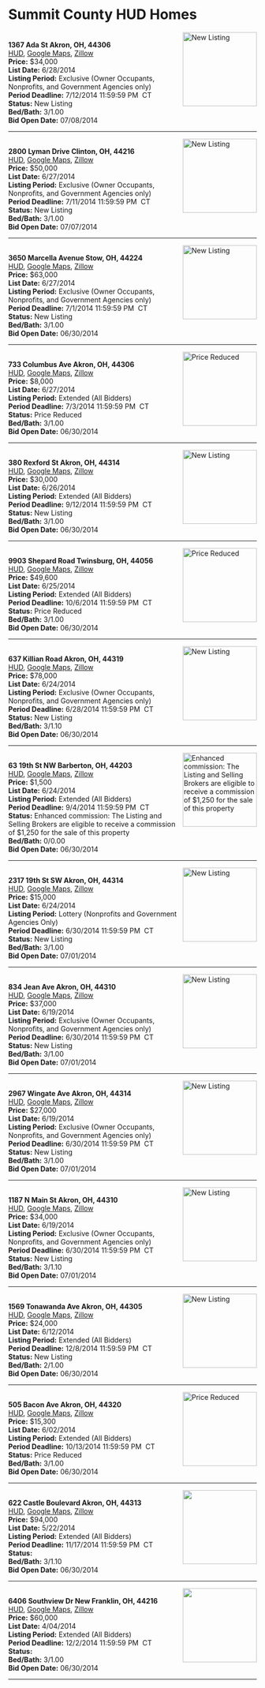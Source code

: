 # Summit County HUD Homes

[<img alt="New Listing" src="https://www.hudhomestore.com/pages/ImageShow.aspx?Case=412-664535" align="right" style="height:150px;">](http://www.hudhomestore.com/Listing/PropertyDetails.aspx?caseNumber=412-664535)  
**1367 Ada St Akron, OH, 44306**  
[HUD](http://www.hudhomestore.com/Listing/PropertyDetails.aspx?caseNumber=412-664535), [Google Maps](http://maps.google.com/maps?q=1367+Ada+St+Akron%2C+OH%2C+44306), [Zillow](http://www.zillow.com/homes/1367+Ada+St+Akron%2C+OH%2C+44306/)  
**Price:** $34,000  
**List Date:** 6/28/2014  
**Listing Period:** Exclusive (Owner Occupants, Nonprofits, and Government Agencies only)  
**Period Deadline:** 7/12/2014 11:59:59 PM  CT  
**Status:** New Listing  
**Bed/Bath:** 3/1.00  
**Bid Open Date:** 07/08/2014

***

[<img alt="New Listing" src="https://www.hudhomestore.com/pages/ImageShow.aspx?Case=412-667352" align="right" style="height:150px;">](http://www.hudhomestore.com/Listing/PropertyDetails.aspx?caseNumber=412-667352)  
**2800 Lyman Drive Clinton, OH, 44216**  
[HUD](http://www.hudhomestore.com/Listing/PropertyDetails.aspx?caseNumber=412-667352), [Google Maps](http://maps.google.com/maps?q=2800+Lyman+Drive+Clinton%2C+OH%2C+44216), [Zillow](http://www.zillow.com/homes/2800+Lyman+Drive+Clinton%2C+OH%2C+44216/)  
**Price:** $50,000  
**List Date:** 6/27/2014  
**Listing Period:** Exclusive (Owner Occupants, Nonprofits, and Government Agencies only)  
**Period Deadline:** 7/11/2014 11:59:59 PM  CT  
**Status:** New Listing  
**Bed/Bath:** 3/1.00  
**Bid Open Date:** 07/07/2014

***

[<img alt="New Listing" src="https://www.hudhomestore.com/pages/ImageShow.aspx?Case=412-572524" align="right" style="height:150px;">](http://www.hudhomestore.com/Listing/PropertyDetails.aspx?caseNumber=412-572524)  
**3650 Marcella Avenue Stow, OH, 44224**  
[HUD](http://www.hudhomestore.com/Listing/PropertyDetails.aspx?caseNumber=412-572524), [Google Maps](http://maps.google.com/maps?q=3650+Marcella+Avenue+Stow%2C+OH%2C+44224), [Zillow](http://www.zillow.com/homes/3650+Marcella+Avenue+Stow%2C+OH%2C+44224/)  
**Price:** $63,000  
**List Date:** 6/27/2014  
**Listing Period:** Exclusive (Owner Occupants, Nonprofits, and Government Agencies only)  
**Period Deadline:** 7/1/2014 11:59:59 PM  CT  
**Status:** New Listing  
**Bed/Bath:** 3/1.00  
**Bid Open Date:** 06/30/2014

***

[<img alt="Price Reduced" src="https://www.hudhomestore.com/pages/ImageShow.aspx?Case=412-442922" align="right" style="height:150px;">](http://www.hudhomestore.com/Listing/PropertyDetails.aspx?caseNumber=412-442922)  
**733 Columbus Ave Akron, OH, 44306**  
[HUD](http://www.hudhomestore.com/Listing/PropertyDetails.aspx?caseNumber=412-442922), [Google Maps](http://maps.google.com/maps?q=733+Columbus+Ave+Akron%2C+OH%2C+44306), [Zillow](http://www.zillow.com/homes/733+Columbus+Ave+Akron%2C+OH%2C+44306/)  
**Price:** $8,000  
**List Date:** 6/27/2014  
**Listing Period:** Extended (All Bidders)  
**Period Deadline:** 7/3/2014 11:59:59 PM  CT  
**Status:** Price Reduced  
**Bed/Bath:** 3/1.00  
**Bid Open Date:** 06/30/2014

***

[<img alt="New Listing" src="https://www.hudhomestore.com/pages/ImageShow.aspx?Case=412-384212" align="right" style="height:150px;">](http://www.hudhomestore.com/Listing/PropertyDetails.aspx?caseNumber=412-384212)  
**380 Rexford St Akron, OH, 44314**  
[HUD](http://www.hudhomestore.com/Listing/PropertyDetails.aspx?caseNumber=412-384212), [Google Maps](http://maps.google.com/maps?q=380+Rexford+St+Akron%2C+OH%2C+44314), [Zillow](http://www.zillow.com/homes/380+Rexford+St+Akron%2C+OH%2C+44314/)  
**Price:** $30,000  
**List Date:** 6/26/2014  
**Listing Period:** Extended (All Bidders)  
**Period Deadline:** 9/12/2014 11:59:59 PM  CT  
**Status:** New Listing  
**Bed/Bath:** 3/1.00  
**Bid Open Date:** 06/30/2014

***

[<img alt="Price Reduced" src="https://www.hudhomestore.com/pages/ImageShow.aspx?Case=412-528427" align="right" style="height:150px;">](http://www.hudhomestore.com/Listing/PropertyDetails.aspx?caseNumber=412-528427)  
**9903 Shepard Road Twinsburg, OH, 44056**  
[HUD](http://www.hudhomestore.com/Listing/PropertyDetails.aspx?caseNumber=412-528427), [Google Maps](http://maps.google.com/maps?q=9903+Shepard+Road+Twinsburg%2C+OH%2C+44056), [Zillow](http://www.zillow.com/homes/9903+Shepard+Road+Twinsburg%2C+OH%2C+44056/)  
**Price:** $49,600  
**List Date:** 6/25/2014  
**Listing Period:** Extended (All Bidders)  
**Period Deadline:** 10/6/2014 11:59:59 PM  CT  
**Status:** Price Reduced  
**Bed/Bath:** 3/1.00  
**Bid Open Date:** 06/30/2014

***

[<img alt="New Listing" src="https://www.hudhomestore.com/pages/ImageShow.aspx?Case=412-558624" align="right" style="height:150px;">](http://www.hudhomestore.com/Listing/PropertyDetails.aspx?caseNumber=412-558624)  
**637 Killian Road Akron, OH, 44319**  
[HUD](http://www.hudhomestore.com/Listing/PropertyDetails.aspx?caseNumber=412-558624), [Google Maps](http://maps.google.com/maps?q=637+Killian+Road+Akron%2C+OH%2C+44319), [Zillow](http://www.zillow.com/homes/637+Killian+Road+Akron%2C+OH%2C+44319/)  
**Price:** $78,000  
**List Date:** 6/24/2014  
**Listing Period:** Exclusive (Owner Occupants, Nonprofits, and Government Agencies only)  
**Period Deadline:** 6/28/2014 11:59:59 PM  CT  
**Status:** New Listing  
**Bed/Bath:** 3/1.10  
**Bid Open Date:** 06/30/2014

***

[<img alt="Enhanced commission: The Listing and Selling Brokers are eligible to receive a commission of $1,250 for the sale of this property" src="https://www.hudhomestore.com/pages/ImageShow.aspx?Case=412-537707" align="right" style="height:150px;">](http://www.hudhomestore.com/Listing/PropertyDetails.aspx?caseNumber=412-537707)  
**63 19th St NW Barberton, OH, 44203**  
[HUD](http://www.hudhomestore.com/Listing/PropertyDetails.aspx?caseNumber=412-537707), [Google Maps](http://maps.google.com/maps?q=63+19th+St+NW+Barberton%2C+OH%2C+44203), [Zillow](http://www.zillow.com/homes/63+19th+St+NW+Barberton%2C+OH%2C+44203/)  
**Price:** $1,500  
**List Date:** 6/24/2014  
**Listing Period:** Extended (All Bidders)  
**Period Deadline:** 9/4/2014 11:59:59 PM  CT  
**Status:** Enhanced commission: The Listing and Selling Brokers are eligible to receive a commission of $1,250 for the sale of this property  
**Bed/Bath:** 0/0.00  
**Bid Open Date:** 06/30/2014

***

[<img alt="New Listing" src="https://www.hudhomestore.com/pages/ImageShow.aspx?Case=412-483900" align="right" style="height:150px;">](http://www.hudhomestore.com/Listing/PropertyDetails.aspx?caseNumber=412-483900)  
**2317 19th St SW Akron, OH, 44314**  
[HUD](http://www.hudhomestore.com/Listing/PropertyDetails.aspx?caseNumber=412-483900), [Google Maps](http://maps.google.com/maps?q=2317+19th+St+SW+Akron%2C+OH%2C+44314), [Zillow](http://www.zillow.com/homes/2317+19th+St+SW+Akron%2C+OH%2C+44314/)  
**Price:** $15,000  
**List Date:** 6/24/2014  
**Listing Period:** Lottery (Nonprofits and Government Agencies Only)  
**Period Deadline:** 6/30/2014 11:59:59 PM  CT  
**Status:** New Listing  
**Bed/Bath:** 3/1.00  
**Bid Open Date:** 07/01/2014

***

[<img alt="New Listing" src="https://www.hudhomestore.com/pages/ImageShow.aspx?Case=412-592365" align="right" style="height:150px;">](http://www.hudhomestore.com/Listing/PropertyDetails.aspx?caseNumber=412-592365)  
**834 Jean Ave Akron, OH, 44310**  
[HUD](http://www.hudhomestore.com/Listing/PropertyDetails.aspx?caseNumber=412-592365), [Google Maps](http://maps.google.com/maps?q=834+Jean+Ave+Akron%2C+OH%2C+44310), [Zillow](http://www.zillow.com/homes/834+Jean+Ave+Akron%2C+OH%2C+44310/)  
**Price:** $37,000  
**List Date:** 6/19/2014  
**Listing Period:** Exclusive (Owner Occupants, Nonprofits, and Government Agencies only)  
**Period Deadline:** 6/30/2014 11:59:59 PM  CT  
**Status:** New Listing  
**Bed/Bath:** 3/1.00  
**Bid Open Date:** 07/01/2014

***

[<img alt="New Listing" src="https://www.hudhomestore.com/pages/ImageShow.aspx?Case=412-520662" align="right" style="height:150px;">](http://www.hudhomestore.com/Listing/PropertyDetails.aspx?caseNumber=412-520662)  
**2967 Wingate Ave Akron, OH, 44314**  
[HUD](http://www.hudhomestore.com/Listing/PropertyDetails.aspx?caseNumber=412-520662), [Google Maps](http://maps.google.com/maps?q=2967+Wingate+Ave+Akron%2C+OH%2C+44314), [Zillow](http://www.zillow.com/homes/2967+Wingate+Ave+Akron%2C+OH%2C+44314/)  
**Price:** $27,000  
**List Date:** 6/19/2014  
**Listing Period:** Exclusive (Owner Occupants, Nonprofits, and Government Agencies only)  
**Period Deadline:** 6/30/2014 11:59:59 PM  CT  
**Status:** New Listing  
**Bed/Bath:** 3/1.00  
**Bid Open Date:** 07/01/2014

***

[<img alt="New Listing" src="https://www.hudhomestore.com/pages/ImageShow.aspx?Case=412-504837" align="right" style="height:150px;">](http://www.hudhomestore.com/Listing/PropertyDetails.aspx?caseNumber=412-504837)  
**1187 N Main St Akron, OH, 44310**  
[HUD](http://www.hudhomestore.com/Listing/PropertyDetails.aspx?caseNumber=412-504837), [Google Maps](http://maps.google.com/maps?q=1187+N+Main+St+Akron%2C+OH%2C+44310), [Zillow](http://www.zillow.com/homes/1187+N+Main+St+Akron%2C+OH%2C+44310/)  
**Price:** $34,000  
**List Date:** 6/19/2014  
**Listing Period:** Exclusive (Owner Occupants, Nonprofits, and Government Agencies only)  
**Period Deadline:** 6/30/2014 11:59:59 PM  CT  
**Status:** New Listing  
**Bed/Bath:** 3/1.10  
**Bid Open Date:** 07/01/2014

***

[<img alt="New Listing" src="https://www.hudhomestore.com/pages/ImageShow.aspx?Case=412-534663" align="right" style="height:150px;">](http://www.hudhomestore.com/Listing/PropertyDetails.aspx?caseNumber=412-534663)  
**1569 Tonawanda Ave Akron, OH, 44305**  
[HUD](http://www.hudhomestore.com/Listing/PropertyDetails.aspx?caseNumber=412-534663), [Google Maps](http://maps.google.com/maps?q=1569+Tonawanda+Ave+Akron%2C+OH%2C+44305), [Zillow](http://www.zillow.com/homes/1569+Tonawanda+Ave+Akron%2C+OH%2C+44305/)  
**Price:** $24,000  
**List Date:** 6/12/2014  
**Listing Period:** Extended (All Bidders)  
**Period Deadline:** 12/8/2014 11:59:59 PM  CT  
**Status:** New Listing  
**Bed/Bath:** 2/1.00  
**Bid Open Date:** 06/30/2014

***

[<img alt="Price Reduced" src="https://www.hudhomestore.com/pages/ImageShow.aspx?Case=412-434307" align="right" style="height:150px;">](http://www.hudhomestore.com/Listing/PropertyDetails.aspx?caseNumber=412-434307)  
**505 Bacon Ave Akron, OH, 44320**  
[HUD](http://www.hudhomestore.com/Listing/PropertyDetails.aspx?caseNumber=412-434307), [Google Maps](http://maps.google.com/maps?q=505+Bacon+Ave+Akron%2C+OH%2C+44320), [Zillow](http://www.zillow.com/homes/505+Bacon+Ave+Akron%2C+OH%2C+44320/)  
**Price:** $15,300  
**List Date:** 6/02/2014  
**Listing Period:** Extended (All Bidders)  
**Period Deadline:** 10/13/2014 11:59:59 PM  CT  
**Status:** Price Reduced  
**Bed/Bath:** 3/1.00  
**Bid Open Date:** 06/30/2014

***

[<img alt="" src="https://www.hudhomestore.com/pages/ImageShow.aspx?Case=412-492396" align="right" style="height:150px;">](http://www.hudhomestore.com/Listing/PropertyDetails.aspx?caseNumber=412-492396)  
**622 Castle Boulevard Akron, OH, 44313**  
[HUD](http://www.hudhomestore.com/Listing/PropertyDetails.aspx?caseNumber=412-492396), [Google Maps](http://maps.google.com/maps?q=622+Castle+Boulevard+Akron%2C+OH%2C+44313), [Zillow](http://www.zillow.com/homes/622+Castle+Boulevard+Akron%2C+OH%2C+44313/)  
**Price:** $94,000  
**List Date:** 5/22/2014  
**Listing Period:** Extended (All Bidders)  
**Period Deadline:** 11/17/2014 11:59:59 PM  CT  
**Status:**   
**Bed/Bath:** 3/1.10  
**Bid Open Date:** 06/30/2014

***

[<img alt="" src="https://www.hudhomestore.com/pages/ImageShow.aspx?Case=412-535581" align="right" style="height:150px;">](http://www.hudhomestore.com/Listing/PropertyDetails.aspx?caseNumber=412-535581)  
**6406 Southview Dr New Franklin, OH, 44216**  
[HUD](http://www.hudhomestore.com/Listing/PropertyDetails.aspx?caseNumber=412-535581), [Google Maps](http://maps.google.com/maps?q=6406+Southview+Dr+New+Franklin%2C+OH%2C+44216), [Zillow](http://www.zillow.com/homes/6406+Southview+Dr+New+Franklin%2C+OH%2C+44216/)  
**Price:** $60,000  
**List Date:** 4/04/2014  
**Listing Period:** Extended (All Bidders)  
**Period Deadline:** 12/2/2014 11:59:59 PM  CT  
**Status:**   
**Bed/Bath:** 3/1.00  
**Bid Open Date:** 06/30/2014

***

